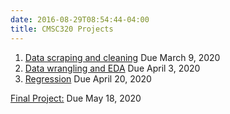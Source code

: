 ```yaml
---
date: 2016-08-29T08:54:44-04:00
title: CMSC320 Projects
---
```



1. [Data scraping and cleaning](project1/) Due March 9, 2020
2. [Data wrangling and EDA](project2/) Due April 3, 2020  
3. [Regression](project3/) Due April 20, 2020
<!-- 4. [Interactive data visualization and mapping](project4/) Due May 14, 2019 -->

<!-- [Bonus Project:](bonus_project) Due May 17, 2019 -->

[Final Project:](final_project/) Due May 18, 2020

